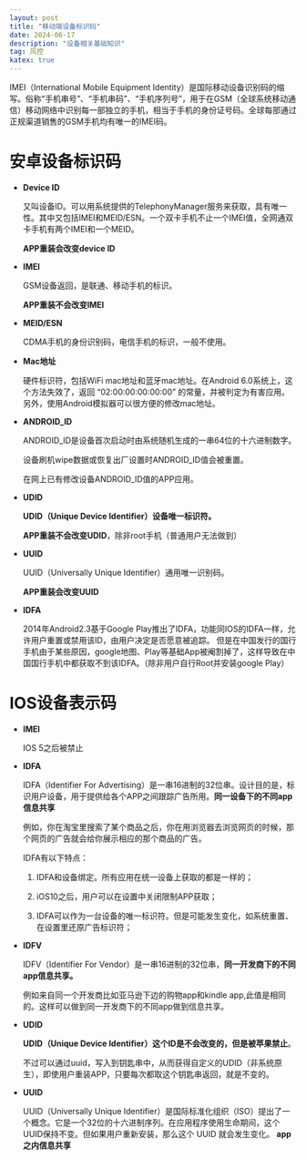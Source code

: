 ```yaml
---
layout: post
title: "移动端设备标识码"
date: 2024-06-17
description: "设备相关基础知识"
tag: 风控
katex: true
---
```


IMEI（International Mobile Equipment Identity）是国际移动设备识别码的缩写。俗称“手机串号”、“手机串码”、“手机序列号”，用于在GSM（全球系统移动通信）移动网络中识别每一部独立的手机，相当于手机的身份证号码。全球每部通过正规渠道销售的GSM手机均有唯一的IMEI码。

# 安卓设备标识码

- **Device ID**

  又叫设备ID。可以用系统提供的TelephonyManager服务来获取，具有唯一性。其中又包括IMEI和MEID/ESN。一个双卡手机不止一个IMEI值，全网通双卡手机有两个IMEI和一个MEID。

  **APP重装会改变device ID**

- **IMEI**

  GSM设备返回，是联通、移动手机的标识。

  **APP重装不会改变IMEI**

- **MEID/ESN**

  CDMA手机的身份识别码，电信手机的标识，一般不使用。

- **Mac地址**

  硬件标识符，包括WiFi mac地址和蓝牙mac地址。在Android 6.0系统上，这个方法失效了，返回 “02:00:00:00:00:00” 的常量，并被判定为有害应用。另外，使用Android模拟器可以很方便的修改mac地址。

- **ANDROID_ID**

  ANDROID_ID是设备首次启动时由系统随机生成的一串64位的十六进制数字。

  设备刷机wipe数据或恢复出厂设置时ANDROID_ID值会被重置。

  在网上已有修改设备ANDROID_ID值的APP应用。

- **UDID**

  **UDID（Unique Device Identifier）设备唯一标识符。**

  **APP重装不会改变UDID**，除非root手机（普通用户无法做到）

- **UUID**

  UUID（Universally Unique Identifier）通用唯一识别码。

  **APP重装会改变UUID**

- **IDFA**

  2014年Android2.3基于Google Play推出了IDFA，功能同IOS的IDFA一样，允许用户重置或禁用该ID，由用户决定是否愿意被追踪。
  但是在中国发行的国行手机由于某些原因，google地图、Play等基础App被阉割掉了，这样导致在中国国行手机中都获取不到该IDFA。（除非用户自行Root并安装google Play）

# IOS设备表示码

- **IMEI**

  IOS 5之后被禁止
  
- **IDFA**

  IDFA（Identifier For Advertising）是一串16进制的32位串。设计目的是，标识用户设备，用于提供给各个APP之间跟踪广告所用。**同一设备下的不同app信息共享**
  
  例如，你在淘宝里搜索了某个商品之后，你在用浏览器去浏览网页的时候，那个网页的广告就会给你展示相应的那个商品的广告。
  
  IDFA有以下特点：
  
  1. IDFA和设备绑定。所有应用在统一设备上获取的都是一样的；
  
  2. iOS10之后，用户可以在设置中关闭限制APP获取；
  
  3. IDFA可以作为一台设备的唯一标识符。但是可能发生变化，如系统重置、在设置里还原广告标识符；

- **IDFV**
  
  IDFV（Identifier For Vendor）是一串16进制的32位串，**同一开发商下的不同app信息共享。**
  
  例如来自同一个开发商比如亚马逊下边的购物app和kindle app,此值是相同的。这样可以做到同一开发商下的不同app做到信息共享。
  
- **UDID**
  
  **UDID（Unique Device Identifier）这个ID是不会改变的，但是被苹果禁止**。
  
  不过可以通过uuid，写入到钥匙串中，从而获得自定义的UDID（非系统原生），即使用户重装APP，只要每次都取这个钥匙串返回，就是不变的。
  
- **UUID**
  
  UUID（Universally Unique Identifier）是国际标准化组织（ISO）提出了一个概念。它是一个32位的十六进制序列。在应用程序使用生命期间，这个 UUID保持不变。但如果用户重新安装，那么这个 UUID 就会发生变化。 **app之内信息共享**
  
  
  
  
  
  

